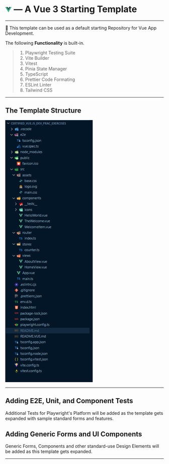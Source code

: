 <!-- @format -->

# <img src="src\assets\logo.svg" alt="Vue.JS 3" style="max-width: 4%;"> — A Vue 3 Starting Template

---

🔭 This template can be used as a default starting Repository for Vue App Development.

The following **Functionality** is built-in.

> 1.  Playwright Testing Suite
> 2.  Vite Builder
> 3.  Vitest
> 4.  Pinia State Manager
> 5.  TypeScript
> 6.  Prettier Code Formating
> 7.  ESLint Linter
> 8.  Tailwind CSS

---

## The Template Structure

<img src="src\assets\Template_Tree.png" alt="Template Directory Structure" style="max-width: 100%;">

---

## Adding E2E, Unit, and Component Tests

Additional Tests for Playwright's Platform will be added as the template gets expanded with sample standard forms and features.

## Adding Generic Forms and UI Components

Generic Forms, Components and other standard-use Design Elements will be added as this template gets expanded.

---

